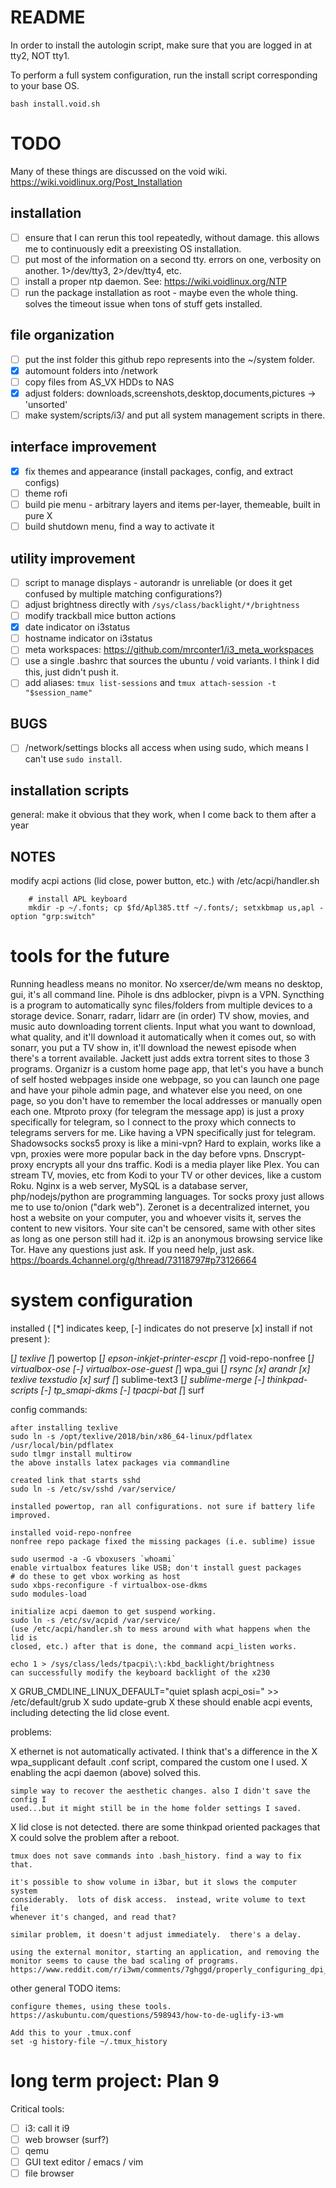 # README

In order to install the autologin script, make sure that you are logged in at
tty2, NOT tty1.  

To perform a full system configuration, run the install script corresponding to your base OS.  

    bash install.void.sh

# TODO

Many of these things are discussed on the void wiki. 
https://wiki.voidlinux.org/Post_Installation

## installation
- [ ] ensure that I can rerun this tool repeatedly, without damage. this allows 
      me to continuously edit a preexisting OS installation.
- [ ] put most of the information on a second tty.  errors on one, verbosity on 
      another.  1>/dev/tty3, 2>/dev/tty4, etc.
- [ ] install a proper ntp daemon. See: https://wiki.voidlinux.org/NTP
- [ ] run the package installation as root - maybe even the whole thing. solves the timeout issue when tons of stuff gets installed.

## file organization
- [ ] put the inst folder this github repo represents into the ~/system folder.
- [X] automount folders into /network
- [ ] copy files from AS_VX HDDs to NAS
- [X] adjust folders: downloads,screenshots,desktop,documents,pictures -> 'unsorted'
- [ ] make system/scripts/i3/ and put all system management scripts in there.

## interface improvement
- [X] fix themes and appearance (install packages, config, and extract configs)
- [ ] theme rofi
- [ ] build pie menu - arbitrary layers and items per-layer, themeable, built in pure X
- [ ] build shutdown menu, find a way to activate it

## utility improvement
- [ ] script to manage displays - autorandr is unreliable (or does it get confused by multiple matching configurations?)
- [ ] adjust brightness directly with `/sys/class/backlight/*/brightness`
- [ ] modify trackball mice button actions
- [X] date indicator on i3status
- [ ] hostname indicator on i3status
- [ ] meta workspaces: https://github.com/mrconter1/i3_meta_workspaces
- [ ] use a single .bashrc that sources the ubuntu / void variants. I think I did this, just didn't push it. 
- [ ] add aliases: `tmux list-sessions` and `tmux attach-session -t "$session_name"`

## BUGS

- [ ] /network/settings blocks all access when using sudo, which means I can't use `sudo install`.

## installation scripts
general: make it obvious that they work, when I come back to them after a year

## NOTES

modify acpi actions (lid close, power button, etc.) with /etc/acpi/handler.sh

		# install APL keyboard
		mkdir -p ~/.fonts; cp $fd/Apl385.ttf ~/.fonts/; setxkbmap us,apl -option "grp:switch"

# tools for the future

Running headless means no monitor. No xsercer/de/wm means no desktop, gui, it's all command line. Pihole is dns adblocker, pivpn is a VPN. Syncthing is a program to automatically sync files/folders from multiple devices to a storage device. Sonarr, radarr, lidarr are (in order) TV show, movies, and music auto downloading torrent clients. Input what you want to download, what quality, and it'll download it automatically when it comes out, so with sonarr, you put a TV show in, it'll download the newest episode when there's a torrent available. Jackett just adds extra torrent sites to those 3 programs. Organizr is a custom home page app, that let's you have a bunch of self hosted webpages inside one webpage, so you can launch one page and have your pihole admin page, and whatever else you need, on one page, so you don't have to remember the local addresses or manually open each one. Mtproto proxy (for telegram the message app) is just a proxy specifically for telegram, so I connect to the proxy which connects to telegrams servers for me. Like having a VPN specifically just for telegram. Shadowsocks socks5 proxy is like a mini-vpn? Hard to explain, works like a vpn, proxies were more popular back in the day before vpns. Dnscrypt-proxy encrypts all your dns traffic. Kodi is a media player like Plex. You can stream TV, movies, etc from Kodi to your TV or other devices, like a custom Roku. Nginx is a web server, MySQL is a database server, php/nodejs/python are programming languages. Tor socks proxy just allows me to use to/onion ("dark web"). Zeronet is a decentralized internet, you host a website on your computer, you and whoever visits it, serves the content to new visitors. Your site can't be censored, same with other sites as long as one person still had it. i2p is an anonymous browsing service like Tor. Have any questions just ask. If you need help, just ask.
https://boards.4channel.org/g/thread/73118797#p73126664

# system configuration

installed
(
    [*] indicates keep,
    [-] indicates do not preserve
    [x] install if not present
):

[*] texlive
[*] powertop
[*] epson-inkjet-printer-escpr
[*] void-repo-nonfree
[*] virtualbox-ose
[-] virtualbox-ose-guest
[*] wpa_gui
[*] rsync
[x] arandr
[x] texlive texstudio
[x] surf
[*] sublime-text3
[*] sublime-merge
[-] thinkpad-scripts
[-] tp_smapi-dkms
[-] tpacpi-bat
[*] surf

config commands:

    after installing texlive
    sudo ln -s /opt/texlive/2018/bin/x86_64-linux/pdflatex /usr/local/bin/pdflatex
    sudo tlmgr install multirow
    the above installs latex packages via commandline

    created link that starts sshd
    sudo ln -s /etc/sv/sshd /var/service/

    installed powertop, ran all configurations. not sure if battery life improved.

    installed void-repo-nonfree
    nonfree repo package fixed the missing packages (i.e. sublime) issue

    sudo usermod -a -G vboxusers `whoami`
    enable virtualbox features like USB; don't install guest packages
    # do these to get vbox working as host
    sudo xbps-reconfigure -f virtualbox-ose-dkms
    sudo modules-load

    initialize acpi daemon to get suspend working.
    sudo ln -s /etc/sv/acpid /var/service/
    (use /etc/acpi/handler.sh to mess around with what happens when the lid is
    closed, etc.) after that is done, the command acpi_listen works.

    echo 1 > /sys/class/leds/tpacpi\:\:kbd_backlight/brightness
    can successfully modify the keyboard backlight of the x230

X   GRUB_CMDLINE_LINUX_DEFAULT="quiet splash acpi_osi=" >> /etc/default/grub
X   sudo update-grub
X   these should enable acpi events, including detecting the lid close event.                

problems:

X   ethernet is not automatically activated. I think that's a difference in the
X   wpa_supplicant default .conf script, compared the custom one I used.
X   enabling the acpi daemon (above) solved this.

    simple way to recover the aesthetic changes. also I didn't save the config I
    used...but it might still be in the home folder settings I saved.

X   lid close is not detected. there are some thinkpad oriented packages that
X   could solve the problem after a reboot.

    tmux does not save commands into .bash_history. find a way to fix that.

    it's possible to show volume in i3bar, but it slows the computer system
    considerably.  lots of disk access.  instead, write volume to text file
    whenever it's changed, and read that?

    similar problem, it doesn't adjust immediately.  there's a delay.

    using the external monitor, starting an application, and removing the
    monitor seems to cause the bad scaling of programs.
    https://www.reddit.com/r/i3wm/comments/7ghggd/properly_configuring_dpi_and_scaling_when_using_i3/


other general TODO items:

    configure themes, using these tools.
    https://askubuntu.com/questions/598943/how-to-de-uglify-i3-wm

    Add this to your .tmux.conf
    set -g history-file ~/.tmux_history

# long term project: Plan 9

Critical tools:
- [ ] i3: call it i9
- [ ] web browser (surf?)
- [ ] qemu
- [ ] GUI text editor / emacs / vim
- [ ] file browser

